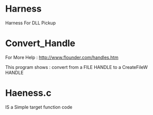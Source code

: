 # Harness
Harness For DLL Pickup

# Convert_Handle
For More Help : http://www.flounder.com/handles.htm

This program shows : convert from a FILE HANDLE  to a CreateFileW HANDLE 

# Haeness.c
  IS a Simple target function code

